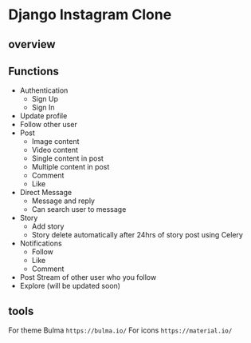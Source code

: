 # Django Instagram Clone

## overview

## Functions
* Authentication
  * Sign Up
  * Sign In
* Update profile
* Follow other user
* Post
  * Image content
  * Video content
  * Single content in post
  * Multiple content in post
  * Comment
  * Like
* Direct Message
  * Message and reply
  * Can search user to message
* Story
  * Add story
  * Story delete automatically after 24hrs of story post using Celery
* Notifications
  * Follow
  * Like
  * Comment
* Post Stream of other user who you follow
* Explore (will be updated soon)


## tools
For theme Bulma `https://bulma.io/`
For icons `https://material.io/`

